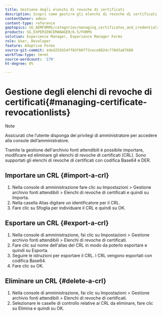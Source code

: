 ```yaml
---
title: Gestione degli elenchi di revoche di certificati
description: Scopri come gestire gli elenchi di revoche di certificati. È possibile importare, modificare ed eliminare gli elenchi di revoche di certificati (CRL) utilizzando Gestione archivio fonti attendibili.
contentOwner: admin
content-type: reference
geptopics: SG_AEMFORMS/categories/managing_certificates_and_credentials
products: SG_EXPERIENCEMANAGER/6.5/FORMS
solution: Experience Manager, Experience Manager Forms
role: User, Developer
feature: Adaptive Forms
source-git-commit: eded255b54ff83f60f73cece8824c778d3a87680
workflow-type: tm+mt
source-wordcount: '179'
ht-degree: 0%

---
```


# Gestione degli elenchi di revoche di certificati{#managing-certificate-revocationlists}

>[!NOTE]
> 
> Assicurati che l’utente disponga dei privilegi di amministratore per accedere alla console dell’amministratore.

Tramite la gestione dell&#39;archivio fonti attendibili è possibile importare, modificare ed eliminare gli elenchi di revoche di certificati (CRL). Sono supportati gli elenchi di revoche di certificati con codifica Base64 e DER.

## Importare un CRL {#import-a-crl}

1. Nella console di amministrazione fare clic su Impostazioni > Gestione archivio fonti attendibili > Elenchi di revoche di certificati e quindi su Importa.
1. Nella casella Alias digitare un identificatore per il CRL.
1. Fare clic su Sfoglia per individuare il CRL e quindi su OK.

## Esportare un CRL {#export-a-crl}

1. Nella console di amministrazione, fai clic su Impostazioni > Gestione archivio fonti attendibili > Elenchi di revoche di certificati.
1. Fare clic sul nome dell&#39;alias del CRL in modo da poterlo esportare e quindi su Esporta.
1. Seguire le istruzioni per esportare il CRL. I CRL vengono esportati con codifica Base64.
1. Fare clic su OK.

## Eliminare un CRL {#delete-a-crl}

1. Nella console di amministrazione, fai clic su Impostazioni > Gestione archivio fonti attendibili > Elenchi di revoche di certificati.
1. Selezionare le caselle di controllo relative ai CRL da eliminare, fare clic su Elimina e quindi su OK.
